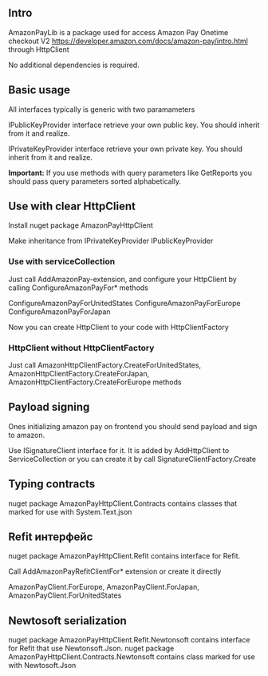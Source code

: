 
## Intro

AmazonPayLib is a package used for access Amazon Pay Onetime checkout V2
https://developer.amazon.com/docs/amazon-pay/intro.html through HttpClient

No additional dependencies is required.


## Basic usage

All interfaces typically is generic with two paramameters

IPublicKeyProvider interface retrieve your own public key.
You should inherit from it and realize.

IPrivateKeyProvider interface retrieve your own private key.
You should inherit from it and realize.

**Important:** If you use methods with query parameters like GetReports you should pass query parameters sorted alphabetically.

## Use with clear HttpClient

Install nuget package AmazonPayHttpClient

Make inheritance from IPrivateKeyProvider IPublicKeyProvider


### Use with serviceCollection
Just call AddAmazonPay-extension, and configure your HttpClient by  calling
ConfigureAmazonPayFor* methods

ConfigureAmazonPayForUnitedStates
ConfigureAmazonPayForEurope
ConfigureAmazonPayForJapan



Now you can create HttpClient to your code with HttpClientFactory

### HttpClient without HttpClientFactory
Just call
AmazonHttpClientFactory.CreateForUnitedStates,
AmazonHttpClientFactory.CreateForJapan,
AmazonHttpClientFactory.CreateForEurope
methods

## Payload signing

Ones initializing amazon pay on frontend you should send payload and sign to amazon.

Use ISignatureClient interface for it. It is added by AddHttpClient to ServiceCollection
or you can create it by call SignatureClientFactory.Create


## Typing contracts

nuget package AmazonPayHttpClient.Contracts contains classes that marked for use with System.Text.json

## Refit интерфейс
nuget package AmazonPayHttpClient.Refit contains interface for Refit.

Call AddAmazonPayRefitClientFor* extension or create it directly

AmazonPayClient.ForEurope,
AmazonPayClient.ForJapan,
AmazonPayClient.ForUnitedStates

## Newtosoft  serialization

nuget package  AmazonPayHttpClient.Refit.Newtonsoft contains interface for Refit that use Newtonsoft.Json.
nuget package AmazonPayHttpClient.Contracts.Newtonsoft contains class marked for use with Newtosoft.Json





